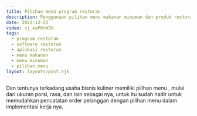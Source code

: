 ```yaml
---
title: Pilihan menu program restoran
description: Penggunaan pilihan menu makanan minuman dan produk restoran cafe rumah makan.
date: 2022-12-23
video: xj_eaP0nW3U
tags:
  - program restoran
  - software restoran
  - aplikasi restoran
  - menu makanan
  - menu minuman
  - pilihan menu
layout: layouts/post.njk
---
```


Dan tentunya terkadang usaha bisnis kuliner memiliki pilihan menu , mulai dari ukuran porsi, rasa, dan lain sebagai nya, untuk itu sudah hadir untuk memudahkan pencatatan order pelanggan dengan pilihan menu dalam implementasi kerja nya.

